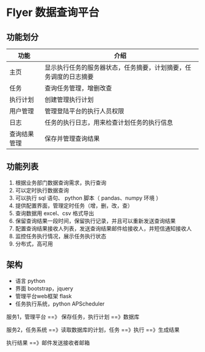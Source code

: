 # Flyer 数据查询平台


## 功能划分

| 功能     | 介绍                               |
| ------ | -------------------------------- |
| 主页     | 显示执行任务的服务器状态，任务摘要，计划摘要，任务调度的日志摘要 |
| 任务     | 查询任务管理，增删改查                      |
| 执行计划   | 创建管理执行计划                         |
| 用户管理   | 管理登陆平台的执行人员权限                    |
| 日志     | 任务的执行日志，用来检查计划任务的执行信息            |
| 查询结果管理 | 保存并管理查询结果                        |





## 功能列表

1. 根据业务部门数据查询需求，执行查询
2. 可以定时执行数据查询
3. 可以执行 sql 语句、 python 脚本（ pandas、numpy 环境 ）
4. 提供配置界面，管理定时任务（增，删，改，查）
5. 查询数据用 excel、csv 格式导出
6. 保留查询结果一段时间，保留执行记录，并且可以重新发送查询结果
7. 配置查询结果接收人列表，发送查询结果邮件给接收人，并短信通知接收人
8. 监控任务执行情况，展示任务执行状态
9. 分布式，高可用






## 架构

* 语言 python
* 界面 bootstrap，jquery
* 管理平台web框架 flask
* 任务执行系统，python APScheduler



服务1，管理平台 ==》 保存任务，执行计划 ==》数据库

服务2，任务系统 ==》读取数据库的计划，任务 ==》执行 ==》生成结果

执行结果 ==》邮件发送接收者邮箱
